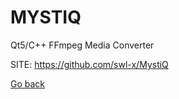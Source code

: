 # MYSTIQ
 
 Qt5/C++ FFmpeg Media Converter 
 
 SITE: https://github.com/swl-x/MystiQ

 [Go back](https://portable-linux-apps.github.io/apps.html)
